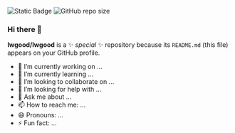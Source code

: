 ![Static Badge](https://img.shields.io/badge/source-lwgood-blue?labelColor=orange&color=white) ![GitHub repo size](https://img.shields.io/github/repo-size/lwgood/lwgood?style=flat&logo=spacex&logoColor=black&label=size&labelColor=white&color=black)

### Hi there 👋

**lwgood/lwgood** is a ✨ _special_ ✨ repository because its `README.md` (this file) appears on your GitHub profile.

- 🔭 I’m currently working on ...
- 🌱 I’m currently learning ...
- 👯 I’m looking to collaborate on ...
- 🤔 I’m looking for help with ...
- 💬 Ask me about ...
- 📫 How to reach me: ...
- 😄 Pronouns: ...
- ⚡ Fun fact: ...
